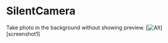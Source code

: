 SilentCamera
============

Take photo in the background without showing preview.
[![Alt][screenshot1_thumb]][screenshot1]

[screenshot1_thumb]: https://cloud.githubusercontent.com/assets/3366713/5217069/f991edea-7676-11e4-8360-17ea56a61f42.jpg